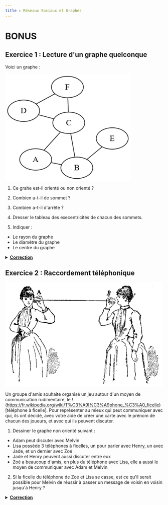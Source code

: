 ```yaml
---
title : Réseaux Sociaux et Graphes
---
```


# BONUS

## Exercice 1 : Lecture d'un graphe quelconque 

Voici un graphe :

<div style="display: flex; flex-direction:column;  text-align: center; ">
  <img style="text-align: center;" src="../../images/bonus_graph_1.png" alt="Graphe" width="400" />
</div>

1. Ce grahe est-il orienté ou non orienté ?

2. Combien a-t-il de sommet ?

3. Combien a-t-il d'arrête ?

4. Dresser le tableau des execentricités de chacun des sommets.

5. Indiquer :

  - Le rayon du graphe
  - Le diamètre du graphe
  - Le centre du graphe



<details>
  <summary style="cursor: pointer; font-weight: bold;"><u>Correction</u></summary>
  <div style="margin-top: 10px;">
    <ol>
      <li>Le graphe est non orienté</li>
      <li>6 sommets</li>
      <li>7 arrêtes</li>
      <li> Tableau des excentricités :
        <table>
          <thead>
            <tr>
              <td> Sommet </td>
              <td> Excentricité </td>
            </tr>
          </thead>
          <tr>
            <td> A </td>
            <td> 2 </td>
          </tr>
          <tr>
            <td> B </td>
            <td> 2  </td>
          </tr>
          <tr>
            <td> C </td>
            <td> 2  </td>
          </tr>
          <tr>
            <td> D </td>
            <td> 3  </td>
          </tr>
          <tr>
            <td> E </td>
            <td> 3  </td>
          </tr>
          <tr>
            <td> F </td>
            <td> 3  </td>
          </tr>
        </table>
      </li>
      <li>
        <ul>
          <li>Le rayon est de 2</li>
          <li>Le diamètre est de 3</li>
          <li>Le centre de ce graphe sont les sommets : A, B, C</li>
        </ul>
      </li>
    </ol>
  </div>
</details>

## Exercice 2 : Raccordement téléphonique 

<div style="display: flex; flex-direction:column;  text-align: center; ">
  <img style="text-align: center;" src="../../images/tel_arabe_graphe.png" alt="Graphe" width="600" />
</div>

Un groupe d'amis souhaite organisé un jeu autour d'un moyen de communication rudimentaire, le !(https://fr.wikipedia.org/wiki/T%C3%A9l%C3%A9phone_%C3%A0_ficelle)[téléphone à ficelle]. Pour représenter au mieux qui peut communiquer avec qui, ils ont décidé, avec votre aide de créer une carte avec le prénom de chacun des joueurs, et avec qui ils peuvent discuter.

1) Dessiner le graphe non orienté suivant :

- Adam peut discuter avec Melvin
- Lisa possède 3 téléphones à ficelles, un pour parler avec Henry, un avec Jade, et un dernier avec Zoé
- Jade et Henry peuvent aussi discuter entre eux
- Zoé a beaucoup d'amis, en plus du téléphone avec Lisa, elle a aussi le moyen de communiquer avec Adam et Melvin

2) Si la ficelle du téléphone de Zoé et Lisa se casse, est ce qu'il serait possible pour Melvin de réussir à passer un message de voisin en voisin jusqu'à Henry ?

<details>
  <summary style="cursor: pointer; font-weight: bold;"><u>Correction</u></summary>
  <div style="margin-top: 10px;">
  <ol>
    <li> <img style="text-align: center;" src="../../images/bonus_graph_2.png" alt="Graphe" width="400" /> </li>
    <li> Non, aucun autre chemin ne permet d'atteindre Henry si la ficelle entre Lisa et Zoé venait à se casser</li>
  </ol>
  </div>
</details>
